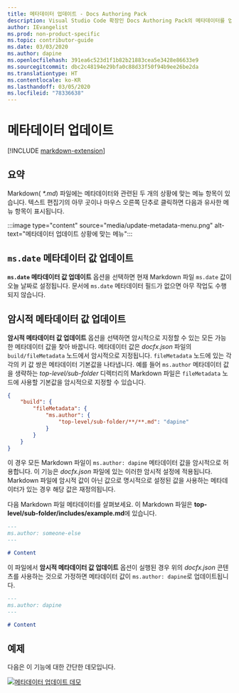 ```yaml
---
title: 메타데이터 업데이트 - Docs Authoring Pack
description: Visual Studio Code 확장인 Docs Authoring Pack의 메타데이터를 업데이트하는 방법을 알아봅니다.
author: IEvangelist
ms.prod: non-product-specific
ms.topic: contributor-guide
ms.date: 03/03/2020
ms.author: dapine
ms.openlocfilehash: 391ea6c523d1f1b82b21883cea5e3428e86633e9
ms.sourcegitcommit: dbc2c48194e29bfa0c88d33f50f94b9ee26be2da
ms.translationtype: HT
ms.contentlocale: ko-KR
ms.lasthandoff: 03/05/2020
ms.locfileid: "78336638"
---
```

# <a name="update-metadata"></a>메타데이터 업데이트

[!INCLUDE [markdown-extension](includes/markdown-extension.md)]

## <a name="summary"></a>요약

Markdown( *\*.md*) 파일에는 메타데이터와 관련된 두 개의 상황에 맞는 메뉴 항목이 있습니다. 텍스트 편집기의 아무 곳이나 마우스 오른쪽 단추로 클릭하면 다음과 유사한 메뉴 항목이 표시됩니다.

:::image type="content" source="media/update-metadata-menu.png" alt-text="메타데이터 업데이트 상황에 맞는 메뉴":::

## <a name="update-msdate-metadata-value"></a>`ms.date` 메타데이터 값 업데이트

**`ms.date` 메타데이터 값 업데이트** 옵션을 선택하면 현재 Markdown 파일 `ms.date` 값이 오늘 날짜로 설정됩니다. 문서에 `ms.date` 메타데이터 필드가 없으면 아무 작업도 수행되지 않습니다.

## <a name="update-implicit-metadata-values"></a>암시적 메타데이터 값 업데이트

**암시적 메타데이터 값 업데이트** 옵션을 선택하면 암시적으로 지정할 수 있는 모든 가능한 메타데이터 값을 찾아 바꿉니다. 메타데이터 값은 *docfx.json* 파일의 `build/fileMetadata` 노드에서 암시적으로 지정됩니다. `fileMetadata` 노드에 있는 각각의 키 값 쌍은 메타데이터 기본값을 나타냅니다. 예를 들어 `ms.author` 메타데이터 값을 생략하는 *top-level/sub-folder* 디렉터리의 Markdown 파일은 `fileMetadata` 노드에 사용할 기본값을 암시적으로 지정할 수 있습니다.

```json
{
    "build": {
        "fileMetadata": {
            "ms.author": {
                "top-level/sub-folder/**/**.md": "dapine"
            }
        }
    }
}
```

이 경우 모든 Markdown 파일이 `ms.author: dapine` 메타데이터 값을 암시적으로 허용합니다. 이 기능은 *docfx.json* 파일에 있는 이러한 암시적 설정에 적용됩니다. Markdown 파일에 암시적 값이 아닌 값으로 명시적으로 설정된 값을 사용하는 메타데이터가 있는 경우 해당 값은 재정의됩니다.

다음 Markdown 파일 메타데이터를 살펴보세요. 이 Markdown 파일은 **top-level/sub-folder/includes/example.md**에 있습니다.

```markdown
---
ms.author: someone-else
---

# Content
```

이 파일에서 **암시적 메타데이터 값 업데이트** 옵션이 실행된 경우 위의 *docfx.json* 콘텐츠를 사용하는 것으로 가정하면 메타데이터 값이 `ms.author: dapine`로 업데이트됩니다.

```markdown
---
ms.author: dapine
---

# Content
```

## <a name="in-action"></a>예제

다음은 이 기능에 대한 간단한 데모입니다.

[![메타데이터 업데이트 데모](media/update-metadata.gif)](media/update-metadata.gif#lightbox)
